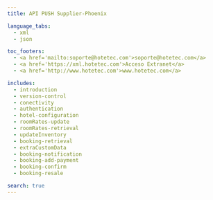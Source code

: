 ```yaml
---
title: API PUSH Supplier-Phoenix

language_tabs:
  - xml
  - json

toc_footers:
  - <a href='mailto:soporte@hotetec.com'>soporte@hotetec.com</a>
  - <a href='https://xml.hotetec.com'>Acceso Extranet</a>
  - <a href='http://www.hotetec.com'>www.hotetec.com</a>

includes:
  - introduction
  - version-control
  - conectivity
  - authentication
  - hotel-configuration
  - roomRates-update
  - roomRates-retrieval
  - updateInventory
  - booking-retrieval
  - extraCustomData
  - booking-notification
  - booking-add-payment
  - booking-confirm
  - booking-resale

search: true
---
```

